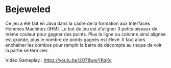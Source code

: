 # Bejeweled

Ce jeu a été fait en Java dans la cadre de la formation aux Interfaces Hommes Machines (IHM).
Le but du jeu est d'aligner 3 petits oiseaux de même couleur pour gagner des points. Plus la ligne ou colonne ainsi alignée est grande, plus le nombre de points gagnés est élevé. Il faut alors enchaîner les combos pour remplir la barre de décompte au risque de voir la partie se terminer.

Vidéo Gameplay : https://youtu.be/2O78wwYKqKc

